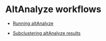 

# AltAnalyze workflows

- [Running altAnalyze](scRNASeq/altAnalyzeGeneralRun.md)

- [Subclustering altAnalyze results](scRNASeq/subClusterAnalysis.md)
